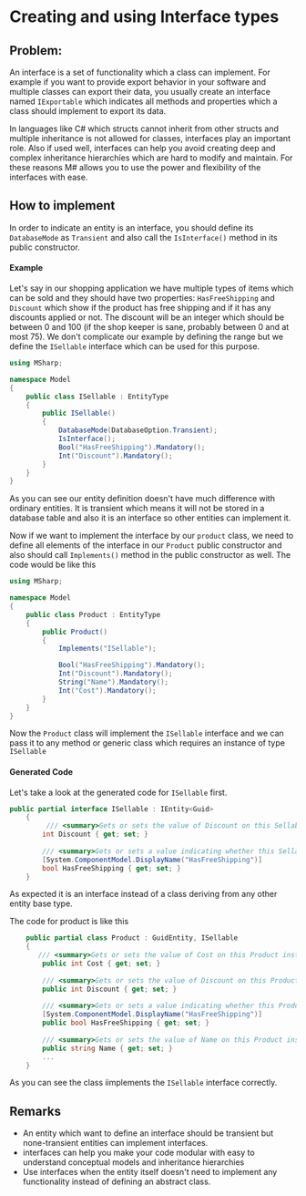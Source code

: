 # Creating and using Interface types

## Problem:

An interface is a set of functionality which a class can implement.
For example if you want to provide export behavior in your software and multiple classes can export their data, you usually create an interface named `IExportable` which indicates all methods and properties which a class should implement to export its data.

In languages like C# which structs cannot inherit from other structs and multiple inheritance is not allowed for classes, interfaces play an important role.
Also if used well, interfaces can help you avoid creating deep and complex inheritance hierarchies which are hard to modify and maintain.
For these reasons M# allows you to use the power and flexibility of the interfaces with ease.

## How to implement

In order to indicate an entity is an interface, you should define its `DatabaseMode` as `Transient` and also call the `IsInterface()` method in its public constructor.

#### Example

Let's say in our shopping application we have multiple types of items which can be sold and they should have two properties: `HasFreeShipping` and `Discount` which show if the product has free shipping and if it has any discounts applied or not. 
The discount will be an integer which should be between 0 and 100 (if the shop keeper is sane, probably between 0 and at most 75).
We don't complicate our example by defining the range but we define the `ISellable` interface which can be used for this purpose.

```csharp
using MSharp;

namespace Model
{
    public class ISellable : EntityType
    {
        public ISellable()
        {
            DatabaseMode(DatabaseOption.Transient);
            IsInterface();
            Bool("HasFreeShipping").Mandatory();
            Int("Discount").Mandatory();
        }
    }
}
```

As you can see our entity definition doesn't have much difference with ordinary entities.
It is transient which means it will not be stored in a database table and also it is an interface so other entities can implement it.

Now if we want to implement the interface by our `product` class, we need to define all elements of the interface in our `Product` public constructor and also should call `Implements()` method in the public constructor as well.
The code would be like this

```csharp
using MSharp;

namespace Model
{
    public class Product : EntityType
    {
        public Product()
        {
            Implements("ISellable");

            Bool("HasFreeShipping").Mandatory();
            Int("Discount").Mandatory();
            String("Name").Mandatory();
            Int("Cost").Mandatory();
        }
    }
}

```

Now the `Product` class will implement the `ISellable` interface and we can pass it to any method or generic class which requires an instance of type `ISellable`

#### Generated Code

Let's take a look at the generated code for `ISellable` first.

```csharp
public partial interface ISellable : IEntity<Guid>
    {
         /// <summary>Gets or sets the value of Discount on this Sellable instance.</summary>
        int Discount { get; set; }
        
        /// <summary>Gets or sets a value indicating whether this Sellable instance is HasFreeShipping.</summary>
        [System.ComponentModel.DisplayName("HasFreeShipping")]
        bool HasFreeShipping { get; set; }
    }
```

As expected it is an interface instead of a class deriving from any other entity base type.

The code for product is like this

```csharp
    public partial class Product : GuidEntity, ISellable
    {
       /// <summary>Gets or sets the value of Cost on this Product instance.</summary>
        public int Cost { get; set; }
        
        /// <summary>Gets or sets the value of Discount on this Product instance.</summary>
        public int Discount { get; set; }
        
        /// <summary>Gets or sets a value indicating whether this Product instance is HasFreeShipping.</summary>
        [System.ComponentModel.DisplayName("HasFreeShipping")]
        public bool HasFreeShipping { get; set; }
        
        /// <summary>Gets or sets the value of Name on this Product instance.</summary>
        public string Name { get; set; }
        ...
    }
```
As you can see the class iimplements the `ISellable` interface correctly.

## Remarks

- An entity which want to define an interface should be transient but none-transient entities can implement interfaces.
- interfaces can help you make your code modular with easy to understand conceptual models and inheritance hierarchies
- Use interfaces when the entity itself doesn't need to implement any functionality instead of defining an abstract class.